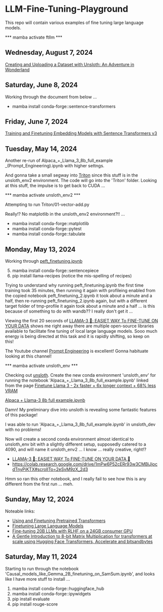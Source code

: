 # LLM-Fine-Tuning-Playground

This repo will contain various examples of fine tuning large language models.

*** mamba activate ftllm ***

## Wednesday, August 7, 2024

[Creating and Uploading a Dataset with Unsloth: An Adventure in Wonderland](https://huggingface.co/blog/dimentox/unsloth-mistral-training)

## Saturday, June 8, 2024

Working through the document from below ...  

* mamba install conda-forge::sentence-transformers

## Friday, June 7, 2024

[Training and Finetuning Embedding Models with Sentence Transformers v3](https://huggingface.co/blog/train-sentence-transformers)

## Tuesday, May 14, 2024

Another re-run of Alpaca_+_Llama_3_8b_full_example _(Prompt_Engineering).ipynb with higher settngs.

And gonna take a small segway into [Triton](https://triton-lang.org/main/index.html) since this stuff is in the unsloth_env2 environment. The code will go into the 'Triton' folder. Looking at this stuff, the impulse is to get back to CUDA ... 

*** mamba activate unsloth_env2 ***

Attempting to run Triton/01-vector-add.py

Really!? No matplotlib in the unsloth_env2 environment?!! ...

* mamba install conda-forge::matplotlib
* mamba install conda-forge::pytest
* mamba install conda-forge::tabulate

## Monday, May 13, 2024

Working through [peft_finetuning.ipynb](https://github.com/meta-llama/llama-recipes/blob/main/recipes/finetuning/huggingface_trainer/peft_finetuning.ipynb)

5) mamba install conda-forge::sentencepiece
6) pip install llama-recipes (notice the mis-spelling of recipes)

Trying to understand why running peft_finetuning.ipynb the first time training took 35 minutes, then running it again with profileing enabled from the copied notebook peft_finetuning_2.ipynb it took about a minute and a half, then re-running peft_finetuning_2.ipynb again, but with a different target folder of tmp-profile it again took about a minute and a half ... is this because of something to do with wandb?? I really don't get it ... 

Viewing the first 20 seconds of [LLAMA-3 🦙: EASIET WAY To FINE-TUNE ON YOUR DATA](https://www.youtube.com/watch?v=aQmoog_s8HE) shows me right away there are multiple open-source libraries available to facilitate fine tuning of local large language models. Sooo much energy is being directed at this task and it is rapidly shifting, so keep on this!

The Youtube channel [Prompt Engineering](https://www.youtube.com/@engineerprompt/featured) is excellent! Gonna habituate looking at this channel! 

*** mamba activate unsloth_env ***

Checking out [unsloth](https://github.com/unslothai/unsloth). Create the new conda environment 'unsloth_env' for running the notebook 'Alpaca_+_Llama_3_8b_full_example.ipynb' linked from the page [Finetune Llama 3 - 2x faster + 6x longer context + 68% less VRAM](https://unsloth.ai/blog/llama3)

[Alpaca + Llama-3 8b full example.ipynb](https://colab.research.google.com/drive/135ced7oHytdxu3N2DNe1Z0kqjyYIkDXp?usp=sharing)

Damn! My preliminary dive into unsloth is revealing some fantastic features of this package!

I was able to run 'Alpaca_+_Llama_3_8b_full_example.ipynb' in unsloth_dev with no problems!

Now will create a second conda environment almost identical to unsloth_env bit with a slightly different setup, supposedly catered to a 4090, and will name it unsloth_env2 ... I know ... really creative, right!?

* [LLAMA-3 🦙: EASIET WAY To FINE-TUNE ON YOUR DATA 🙌](https://www.youtube.com/watch?v=aQmoog_s8HE)
* https://colab.research.google.com/drive/1mPw6P52cERr93w3CMBiJjocdTnyPiKTX#scrollTo=2eSvM9zX_2d3

Hmm so ran this other notebook, and I really fail to see how this is any different from the first run ... meh. 

## Sunday, May 12, 2024

Noteable links:

* [Using and Finetuning Pretrained Transformers](https://magazine.sebastianraschka.com/p/using-and-finetuning-pretrained-transformers)
* [Finetuning Large Language Models](https://magazine.sebastianraschka.com/p/finetuning-large-language-models)
* [Fine-tuning 20B LLMs with RLHF on a 24GB consumer GPU](https://huggingface.co/blog/trl-peft)
* [A Gentle Introduction to 8-bit Matrix Multiplication for transformers at scale using Hugging Face Transformers, Accelerate and bitsandbytes](https://huggingface.co/blog/hf-bitsandbytes-integration)

## Saturday, May 11, 2024

Starting to run through the notebook 'Causal_models_like_Gemma_2B_finetuning_on_SamSum.ipynb', and looks like I have more stuff to install ...

 1) mamba install conda-forge::huggingface_hub
 2) mamba install conda-forge::ipywidgets
 3) pip install evaluate
 4) pip install rouge-score


